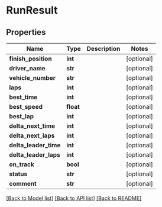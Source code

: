 # RunResult

## Properties
Name | Type | Description | Notes
------------ | ------------- | ------------- | -------------
**finish_position** | **int** |  | [optional] 
**driver_name** | **str** |  | [optional] 
**vehicle_number** | **str** |  | [optional] 
**laps** | **int** |  | [optional] 
**best_time** | **int** |  | [optional] 
**best_speed** | **float** |  | [optional] 
**best_lap** | **int** |  | [optional] 
**delta_next_time** | **int** |  | [optional] 
**delta_next_laps** | **int** |  | [optional] 
**delta_leader_time** | **int** |  | [optional] 
**delta_leader_laps** | **int** |  | [optional] 
**on_track** | **bool** |  | [optional] 
**status** | **str** |  | [optional] 
**comment** | **str** |  | [optional] 

[[Back to Model list]](../README.md#documentation-for-models) [[Back to API list]](../README.md#documentation-for-api-endpoints) [[Back to README]](../README.md)

